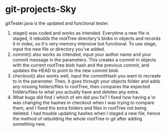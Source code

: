 # git-projects-Sky
gitTester.java is the updated and functional tester.

1. stage() was coded and works as intended. Everytime a new file is staged, it rebuilds the rootTree directory's blobs in objects and records it in index, so it's very memory intensive but functional. To use stage, input the new file or directory you've added.
2. commit() also works as intended, input your author name and your commit message in the parameters. This creates a commit in objects with the current rootTree blob hash and the previous commit, and updates the HEAD to point to the new commit blob.
3. checkout() also works well, input the commitHash you want to recreate to in the parameter. Then, it goes through your objects folder and adds any missing folders/files to rootTree, then compares the expected folders/files to what you actually have and deletes any extra.
4. What bugs did find / which of em did you fix? I fixed how having a \n was changing the hashes in checkout when I was trying to compare them, and I fixed the extra folders and files in rootTree not being deleted. I had trouble updating hashes when I staged a new file, hence the method of rebuilding the whole rootTree in git after adding something new. 